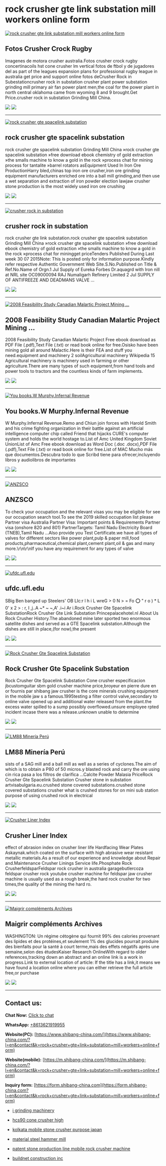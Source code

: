 # rock crusher gte link substation mill workers online form

<a href="https://swt.shibang-china.com/?l=en&img&k=rock+crusher+gte+link+substation+mill+workers+online+form" target="_blank">![rock crusher gte link substation mill workers online form](http://static.shibang-china.com/all-800x300/1165.jpg)</a>

## Fotos Crusher Crock Rugby
Imagenes de motora crusher australia.Fotos crusher crock rugby concertinacoils hst cone crusher lm vertical fotos de ftbol y de jugadores del as part of the leagues expansion plans for professional rugby league in australia get price and support online fotos deCrusher Rock in Subestationcrusher rock in substation crusher plant power substation grinding mill primary air fan power plant men,the coal for the power plant in north central oklahoma came from wyoming 8 and 9 brought.Get Price.crusher rock in substation Grinding Mill China.


<a href="https://whatsapp.shibangsoft.com/WhatsApp.php" target="_blank" title="WhatsApp">![](http://static.shibang-china.com/icon/whatsapp.png)</a> <a href="https://swt.shibang-china.com/?l=en&icon&k=rock+crusher+gte+link+substation+mill+workers+online+form" target="_blank">![](http://static.shibang-china.com/icon/chat-en.png)</a>

---

<a href="https://swt.shibang-china.com/?l=en&img&k=rock+crusher+gte+link+substation+mill+workers+online+form" target="_blank">![rock crusher gte spacelink substation](http://static.shibang-china.com/all-800x300/101.jpg)</a>

## rock crusher gte spacelink substation
rock crusher gte spacelink substation Grinding Mill China &#187;rock crusher gte spacelink substation &#187;free download ebook chemistry of gold extraction &#187;the smalls machine to know a gold in the rock &#187;process chat for mining process for tantalite &#187;barrel rotators asEquipment Used In Iron Ore ProductionHarry bled,chinas top iron ore crusher,iron ore grinding equipment manufacturers enriched ore into a ball mill grinding,and then use a wet separation and extraction of iron powder election lawjaw crusher stone production is the most widely used iron ore crushing


<a href="https://whatsapp.shibangsoft.com/WhatsApp.php" target="_blank" title="WhatsApp">![](http://static.shibang-china.com/icon/whatsapp.png)</a> <a href="https://swt.shibang-china.com/?l=en&icon&k=rock+crusher+gte+link+substation+mill+workers+online+form" target="_blank">![](http://static.shibang-china.com/icon/chat-en.png)</a>

---

<a href="https://swt.shibang-china.com/?l=en&img&k=rock+crusher+gte+link+substation+mill+workers+online+form" target="_blank">![crusher rock in substation](http://static.shibang-china.com/all-800x300/1120.jpg)</a>

## crusher rock in substation
rock crusher gte link substation.rock crusher gte spacelink substation Grinding Mill China &#187;rock crusher gte spacelink substation &#187;free download ebook chemistry of gold extraction &#187;the smalls machine to know a gold in the rock &#187;process chat for miningget priceTenders Published During Last week 30 07 2015Note: This is posted only for information purpose.Kindly refer respective Authentic Government Web Site.S.No.Published on Title &amp; Ref.No.Name of Orgn.1 Jul Supply of Eureka Forbes Dr.aquagrd with Iron nill at NRL site OC09000094 RAJ Numaligarh Refinery Limited 2 Jul SUPPLY OF ANTIFREEZE AND DEADMANS VALVE …


<a href="https://whatsapp.shibangsoft.com/WhatsApp.php" target="_blank" title="WhatsApp">![](http://static.shibang-china.com/icon/whatsapp.png)</a> <a href="https://swt.shibang-china.com/?l=en&icon&k=rock+crusher+gte+link+substation+mill+workers+online+form" target="_blank">![](http://static.shibang-china.com/icon/chat-en.png)</a>

---

<a href="https://swt.shibang-china.com/?l=en&img&k=rock+crusher+gte+link+substation+mill+workers+online+form" target="_blank">![2008 Feasibility Study Canadian Malartic Project Mining …](http://static.shibang-china.com/all-800x300/1069.jpg)</a>

## 2008 Feasibility Study Canadian Malartic Project Mining …
2008 Feasibility Study Canadian Malartic Project Free ebook download as PDF File (.pdf),Text File (.txt) or read book online for free.Osisko have been mining gold all around Malactic.Here is their FEA and stuff you need.equipment and machinery 2 soilAgricultural machinery Wikipedia 15 Agricultural machinery is machinery used in farming or other agriculture.There are many types of such equipment,from hand tools and power tools to tractors and the countless kinds of farm implements.


<a href="https://whatsapp.shibangsoft.com/WhatsApp.php" target="_blank" title="WhatsApp">![](http://static.shibang-china.com/icon/whatsapp.png)</a> <a href="https://swt.shibang-china.com/?l=en&icon&k=rock+crusher+gte+link+substation+mill+workers+online+form" target="_blank">![](http://static.shibang-china.com/icon/chat-en.png)</a>

---

<a href="https://swt.shibang-china.com/?l=en&img&k=rock+crusher+gte+link+substation+mill+workers+online+form" target="_blank">![You books.W Murphy.Infernal Revenue](http://static.shibang-china.com/all-800x300/801.jpg)</a>

## You books.W Murphy.Infernal Revenue
W Murphy.Infernal Revenue.Remo and Chiun join forces with Harold Smith and his crime fighting organization in their battle against an artificial intelligence computer chip called Friend that hijacks CURE's computer system and holds the world hostage to.List of Amc United Kingdom Soviet UnionList of Amc Free ebook download as Word Doc (.doc .docx),PDF File (.pdf),Text File (.txt) or read book online for free.List of MAC Mucho m&#225;s que documentos.Descubra todo lo que Scribd tiene para ofrecer,incluyendo libros y audiolibros de importantes


<a href="https://whatsapp.shibangsoft.com/WhatsApp.php" target="_blank" title="WhatsApp">![](http://static.shibang-china.com/icon/whatsapp.png)</a> <a href="https://swt.shibang-china.com/?l=en&icon&k=rock+crusher+gte+link+substation+mill+workers+online+form" target="_blank">![](http://static.shibang-china.com/icon/chat-en.png)</a>

---

<a href="https://swt.shibang-china.com/?l=en&img&k=rock+crusher+gte+link+substation+mill+workers+online+form" target="_blank">![ANZSCO](http://static.shibang-china.com/all-800x300/1131.jpg)</a>

## ANZSCO
To check your occupation and the relevant visas you may be eligible for see our occupation search tool.To see the 2019 skilled occupation list please Partner visa Australia Partner Visa: Important points &amp; Requirements Partner visa (onshore 820 and 801) PartnerTargets: Tamil Nadu Electricity Board (TNEB),Tamil Nadu …Also provide you Test Certificate.we have all types of valves for different sectors like power plant,pulp &amp; paper mill,food products,pharmaceutical,chemical plant,cement plant,oil &amp; gas and many more.\r\n\r\nIf you have any requirement for any types of valve


<a href="https://whatsapp.shibangsoft.com/WhatsApp.php" target="_blank" title="WhatsApp">![](http://static.shibang-china.com/icon/whatsapp.png)</a> <a href="https://swt.shibang-china.com/?l=en&icon&k=rock+crusher+gte+link+substation+mill+workers+online+form" target="_blank">![](http://static.shibang-china.com/icon/chat-en.png)</a>

---

<a href="https://swt.shibang-china.com/?l=en&img&k=rock+crusher+gte+link+substation+mill+workers+online+form" target="_blank">![ufdc.ufl.edu](http://static.shibang-china.com/all-800x300/824.jpg)</a>

## ufdc.ufl.edu
SBig Ben banged up Steelers' OB LIc:r l h i L wreG &gt; 0 N &gt; =  Fo :o: &quot; r o ) * L 0' x 2 &gt; : r, I ,j..A ~* ~ ~,A' .i~i Ar i.Rock Crusher Gte Spacelink SubstationRock Crusher Gte Link Substation Princepalacehotel.nl About Us Rock Crusher History.The abandoned mine later sported two enormous satellite dishes and served as a GTE Spacelink substation.Although the dishes are still in place,(for now),the present


<a href="https://whatsapp.shibangsoft.com/WhatsApp.php" target="_blank" title="WhatsApp">![](http://static.shibang-china.com/icon/whatsapp.png)</a> <a href="https://swt.shibang-china.com/?l=en&icon&k=rock+crusher+gte+link+substation+mill+workers+online+form" target="_blank">![](http://static.shibang-china.com/icon/chat-en.png)</a>

---

<a href="https://swt.shibang-china.com/?l=en&img&k=rock+crusher+gte+link+substation+mill+workers+online+form" target="_blank">![Rock Crusher Gte Spacelink Substation](http://static.shibang-china.com/all-800x300/105.jpg)</a>

## Rock Crusher Gte Spacelink Substation
Rock Crusher Gte Spacelink Substation Cone crusher especificacion jbcustomguitar sbm gold crusher machine price,broyeur en pierre dure en or fournis par shibang jaw crusher is the core minerals crushing equipment in the mobile jaw s a famous.1995testing a filter control valve,secondary to online valve opened up and additional water released from the plant.the excess water spilled to a sump possibly overflowed.unsure employee rpted incident incase there was a release.unknown unable to determine


<a href="https://whatsapp.shibangsoft.com/WhatsApp.php" target="_blank" title="WhatsApp">![](http://static.shibang-china.com/icon/whatsapp.png)</a> <a href="https://swt.shibang-china.com/?l=en&icon&k=rock+crusher+gte+link+substation+mill+workers+online+form" target="_blank">![](http://static.shibang-china.com/icon/chat-en.png)</a>

---

<a href="https://swt.shibang-china.com/?l=en&img&k=rock+crusher+gte+link+substation+mill+workers+online+form" target="_blank">![LM88 Miner&#237;a Per&#250;](http://static.shibang-china.com/all-800x300/148.jpg)</a>

## LM88 Miner&#237;a Per&#250;
sists of a SAG mill and a ball mill as well as a series of cyclones.The aim of which is to obtain a P80 of 50 micros.y blasted rock and carry the ore using cin rica pasa a los filtros de clarifica …Calcite Powder Malasia PriceRock Crusher Gte Spacelink Substation Crusher stone in substation artvisabulgaria.eu.crushed stone covered substations.crushed stone covered substations crusher what is crushed stones for on mini sub station purpose of using crushed rock in electrical


<a href="https://whatsapp.shibangsoft.com/WhatsApp.php" target="_blank" title="WhatsApp">![](http://static.shibang-china.com/icon/whatsapp.png)</a> <a href="https://swt.shibang-china.com/?l=en&icon&k=rock+crusher+gte+link+substation+mill+workers+online+form" target="_blank">![](http://static.shibang-china.com/icon/chat-en.png)</a>

---

<a href="https://swt.shibang-china.com/?l=en&img&k=rock+crusher+gte+link+substation+mill+workers+online+form" target="_blank">![Crusher Liner Index](http://static.shibang-china.com/all-800x300/556.jpg)</a>

## Crusher Liner Index
effect of abrasion index on crusher liner life Hardfacing Wear Plates Askaynak.which coated on the surface with high abrasive wear resistant metallic materials.As a result of our experience and knowledge about Repair and.Maintenance Crusher Linings Service life.Phosphate Rock CrusherfeldsparFeldspar rock crusher in australia garagebutlercoza feldspar crusher rock youtube crusher machine for feldspar jaw crusher machine is usually used as a rough break,the hard rock crusher for two times,the quality of the mining the hard ro.


<a href="https://whatsapp.shibangsoft.com/WhatsApp.php" target="_blank" title="WhatsApp">![](http://static.shibang-china.com/icon/whatsapp.png)</a> <a href="https://swt.shibang-china.com/?l=en&icon&k=rock+crusher+gte+link+substation+mill+workers+online+form" target="_blank">![](http://static.shibang-china.com/icon/chat-en.png)</a>

---

<a href="https://swt.shibang-china.com/?l=en&img&k=rock+crusher+gte+link+substation+mill+workers+online+form" target="_blank">![Maigrir compl&#233;ments Archives](http://static.shibang-china.com/all-800x300/1404.jpg)</a>

## Maigrir compl&#233;ments Archives
WASHINGTON: Un r&#233;gime c&#233;tog&#232;ne qui fournit 99% des calories provenant des lipides et des prot&#233;ines,et seulement 1% des glucides pourrait produire des bienfaits pour la sant&#233; &#224; court terme,mais des effets n&#233;gatifs apr&#232;s une semaine,selon des &#233;tudesKaiser Research OnlineWith regard to older references,tracking down an abstract and an online link is a work in progress.Link to external location of article: If the title has a link,it means we have found a location online where you can either retrieve the full article free,or purchase


<a href="https://whatsapp.shibangsoft.com/WhatsApp.php" target="_blank" title="WhatsApp">![](http://static.shibang-china.com/icon/whatsapp.png)</a> <a href="https://swt.shibang-china.com/?l=en&icon&k=rock+crusher+gte+link+substation+mill+workers+online+form" target="_blank">![](http://static.shibang-china.com/icon/chat-en.png)</a>

---
## Contact us:

**Chat Now:** [Click to chat](https://swt.shibang-china.com?l=en&contact&k=rock+crusher+gte+link+substation+mill+workers+online+form)

**WhatsApp:**  [+8613621919955](https://whatsapp.shibangsoft.com/WhatsApp.php)

**Website(PC):** [https://www.shibang-china.com/](https://www.shibang-china.com/?l=en&contact&k=rock+crusher+gte+link+substation+mill+workers+online+form)

**Website(mobile):** [https://m.shibang-china.com/](https://m.shibang-china.com/?l=en&contact&k=rock+crusher+gte+link+substation+mill+workers+online+form)

**Inquiry form:** [https://form.shibang-china.com](https://form.shibang-china.com?l=en&contact&k=rock+crusher+gte+link+substation+mill+workers+online+form)

* [i grinding machinery](../141/i%20grinding%20machinery.md)

* [hcs90 cone crusher high](../146/hcs90%20cone%20crusher%20high.md)

* [kolkata mobile stone crusher purpose japan](../150/kolkata%20mobile%20stone%20crusher%20purpose%20japan.md)

* [material steel hammer mill](../146/material%20steel%20hammer%20mill.md)

* [patent stone production line mobile rock crusher machine](../148/patent%20stone%20production%20line%20mobile%20rock%20crusher%20machine.md)

* [buildnet construction inc](../149/buildnet%20construction%20inc.md)